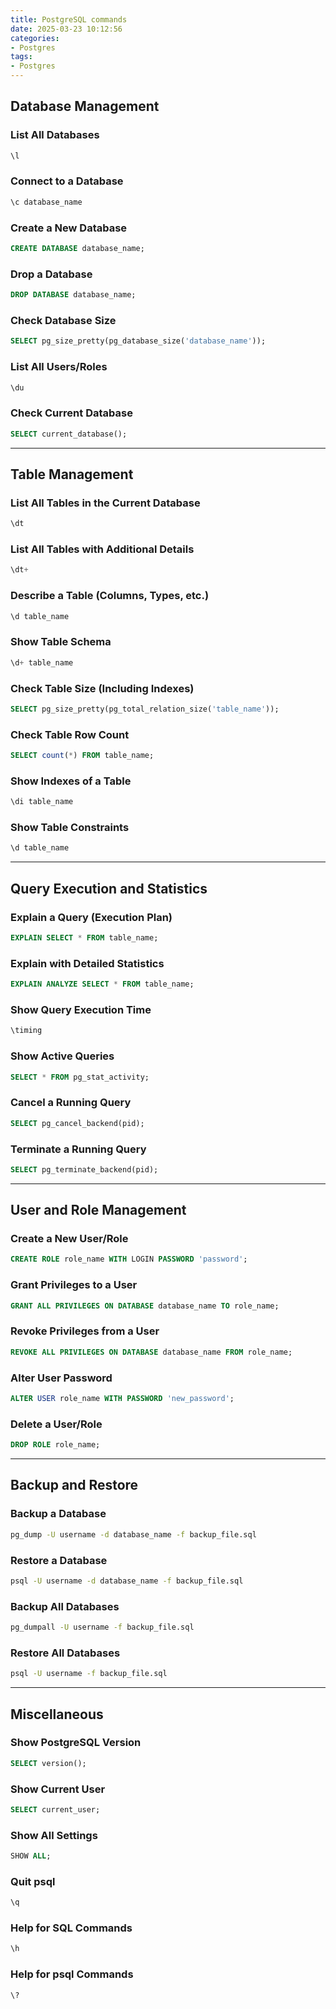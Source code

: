 ```yaml
---
title: PostgreSQL commands
date: 2025-03-23 10:12:56
categories:
- Postgres
tags:
- Postgres
---
```


## Database Management

### List All Databases
```sql
\l
```

### Connect to a Database
```sql
\c database_name
```

### Create a New Database
```sql
CREATE DATABASE database_name;
```

### Drop a Database
```sql
DROP DATABASE database_name;
```

### Check Database Size
```sql
SELECT pg_size_pretty(pg_database_size('database_name'));
```

### List All Users/Roles
```sql
\du
```

### Check Current Database
```sql
SELECT current_database();
```

---

## Table Management

### List All Tables in the Current Database
```sql
\dt
```

### List All Tables with Additional Details
```sql
\dt+
```

### Describe a Table (Columns, Types, etc.)
```sql
\d table_name
```

### Show Table Schema
```sql
\d+ table_name
```

### Check Table Size (Including Indexes)
```sql
SELECT pg_size_pretty(pg_total_relation_size('table_name'));
```

### Check Table Row Count
```sql
SELECT count(*) FROM table_name;
```

### Show Indexes of a Table
```sql
\di table_name
```

### Show Table Constraints
```sql
\d table_name
```

---

## Query Execution and Statistics

### Explain a Query (Execution Plan)
```sql
EXPLAIN SELECT * FROM table_name;
```

### Explain with Detailed Statistics
```sql
EXPLAIN ANALYZE SELECT * FROM table_name;
```

### Show Query Execution Time
```sql
\timing
```

### Show Active Queries
```sql
SELECT * FROM pg_stat_activity;
```

### Cancel a Running Query
```sql
SELECT pg_cancel_backend(pid);
```

### Terminate a Running Query
```sql
SELECT pg_terminate_backend(pid);
```

---

## User and Role Management

### Create a New User/Role
```sql
CREATE ROLE role_name WITH LOGIN PASSWORD 'password';
```

### Grant Privileges to a User
```sql
GRANT ALL PRIVILEGES ON DATABASE database_name TO role_name;
```

### Revoke Privileges from a User
```sql
REVOKE ALL PRIVILEGES ON DATABASE database_name FROM role_name;
```

### Alter User Password
```sql
ALTER USER role_name WITH PASSWORD 'new_password';
```

### Delete a User/Role
```sql
DROP ROLE role_name;
```

---

## Backup and Restore

### Backup a Database
```bash
pg_dump -U username -d database_name -f backup_file.sql
```

### Restore a Database
```bash
psql -U username -d database_name -f backup_file.sql
```

### Backup All Databases
```bash
pg_dumpall -U username -f backup_file.sql
```

### Restore All Databases
```bash
psql -U username -f backup_file.sql
```

---

## Miscellaneous

### Show PostgreSQL Version
```sql
SELECT version();
```

### Show Current User
```sql
SELECT current_user;
```

### Show All Settings
```sql
SHOW ALL;
```

### Quit psql
```sql
\q
```

### Help for SQL Commands
```sql
\h
```

### Help for psql Commands
```sql
\?
```